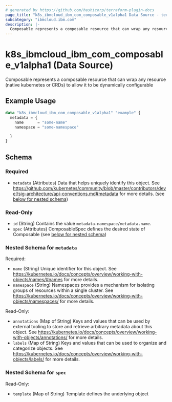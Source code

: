 ```yaml
---
# generated by https://github.com/hashicorp/terraform-plugin-docs
page_title: "k8s_ibmcloud_ibm_com_composable_v1alpha1 Data Source - terraform-provider-k8s"
subcategory: "ibmcloud.ibm.com"
description: |-
  Composable represents a composable resource that can wrap any resource (native kubernetes or CRDs) to allow it to be dynamically configurable
---
```


# k8s_ibmcloud_ibm_com_composable_v1alpha1 (Data Source)

Composable represents a composable resource that can wrap any resource (native kubernetes or CRDs) to allow it to be dynamically configurable

## Example Usage

```terraform
data "k8s_ibmcloud_ibm_com_composable_v1alpha1" "example" {
  metadata = {
    name      = "some-name"
    namespace = "some-namespace"

  }
}
```

<!-- schema generated by tfplugindocs -->
## Schema

### Required

- `metadata` (Attributes) Data that helps uniquely identify this object. See https://github.com/kubernetes/community/blob/master/contributors/devel/sig-architecture/api-conventions.md#metadata for more details. (see [below for nested schema](#nestedatt--metadata))

### Read-Only

- `id` (String) Contains the value `metadata.namespace/metadata.name`.
- `spec` (Attributes) ComposableSpec defines the desired state of Composable (see [below for nested schema](#nestedatt--spec))

<a id="nestedatt--metadata"></a>
### Nested Schema for `metadata`

Required:

- `name` (String) Unique identifier for this object. See https://kubernetes.io/docs/concepts/overview/working-with-objects/names/#names for more details.
- `namespace` (String) Namespaces provides a mechanism for isolating groups of resources within a single cluster. See https://kubernetes.io/docs/concepts/overview/working-with-objects/namespaces/ for more details.

Read-Only:

- `annotations` (Map of String) Keys and values that can be used by external tooling to store and retrieve arbitrary metadata about this object. See https://kubernetes.io/docs/concepts/overview/working-with-objects/annotations/ for more details.
- `labels` (Map of String) Keys and values that can be used to organize and categorize objects. See https://kubernetes.io/docs/concepts/overview/working-with-objects/labels/ for more details.


<a id="nestedatt--spec"></a>
### Nested Schema for `spec`

Read-Only:

- `template` (Map of String) Template defines the underlying object
